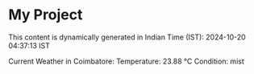 # My Project

This content is dynamically generated in Indian Time (IST): 2024-10-20 04:37:13 IST


Current Weather in Coimbatore:
Temperature: 23.88 °C
Condition: mist

